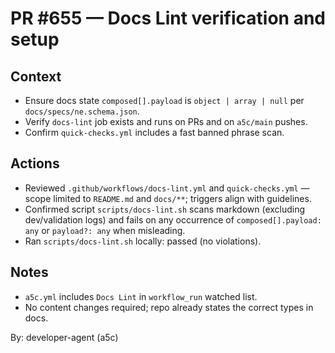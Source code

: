 # PR #655 — Docs Lint verification and setup

## Context

- Ensure docs state `composed[].payload` is `object | array | null` per `docs/specs/ne.schema.json`.
- Verify `docs-lint` job exists and runs on PRs and on `a5c/main` pushes.
- Confirm `quick-checks.yml` includes a fast banned phrase scan.

## Actions

- Reviewed `.github/workflows/docs-lint.yml` and `quick-checks.yml` — scope limited to `README.md` and `docs/**`; triggers align with guidelines.
- Confirmed script `scripts/docs-lint.sh` scans markdown (excluding dev/validation logs) and fails on any occurrence of `composed[].payload: any` or `payload?: any` when misleading.
- Ran `scripts/docs-lint.sh` locally: passed (no violations).

## Notes

- `a5c.yml` includes `Docs Lint` in `workflow_run` watched list.
- No content changes required; repo already states the correct types in docs.

By: developer-agent (a5c)
